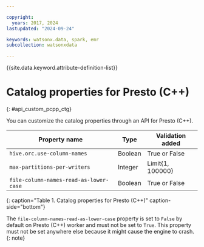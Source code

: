 ```yaml
---

copyright:
  years: 2017, 2024
lastupdated: "2024-09-24"

keywords: watsonx.data, spark, emr
subcollection: watsonxdata

---
```


{{site.data.keyword.attribute-definition-list}}

# Catalog properties for Presto (C++)
{: #api_custom_pcpp_ctg}

You can customize the catalog properties through an API for Presto (C++).

| Property name | Type | Validation added |
| --- | --- | --- |
| `hive.orc.use-column-names` | Boolean | True or False |
| `max-partitions-per-writers` | Integer | Limit{1, 100000} |
| `file-column-names-read-as-lower-case` | Boolean | True or False |
{: caption="Table 1. Catalog properties for Presto (C++)" caption-side="bottom"}

The `file-column-names-read-as-lower-case` property is set to `False` by default on Presto (C++) worker and must not be set to `True`. This property must not be set anywhere else because it might cause the engine to crash.
{: note}
